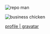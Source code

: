 ![repo man](https://user-images.githubusercontent.com/19849201/230401901-969dc4e4-d546-4f2a-9733-024e86a50e14.png)

![business chicken](https://1.gravatar.com/avatar/70d07ce0fb84d0a3d479844933011bcd?size=128)

[profile | gravatar](https://en.gravatar.com/kevinkostrzewa)
